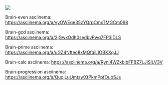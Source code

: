 <a href="https://codeclimate.com/github/codeclimate/codeclimate/maintainability"><img src="https://api.codeclimate.com/v1/badges/a99a88d28ad37a79dbf6/maintainability" /></a>

Brain-even asciinema: https://asciinema.org/a/vyOWEqe35zYQrpCmxTMGCm098

Brain-gcd asciinema: https://asciinema.org/a/2jGwxOdh0sedbvPwq7FP3jDLS

Brain-prime asciinema: https://asciinema.org/a/uGZ4Nfteo8xMQfqiLIOBXXqJJ

Brain-calc asciinema: https://asciinema.org/a/Ryni4WZkbibFFBZ7LJISlLV3V

Brain-progression asciinema: https://asciinema.org/a/QuqjLuUmtswXtPkmPpfOubSJs
